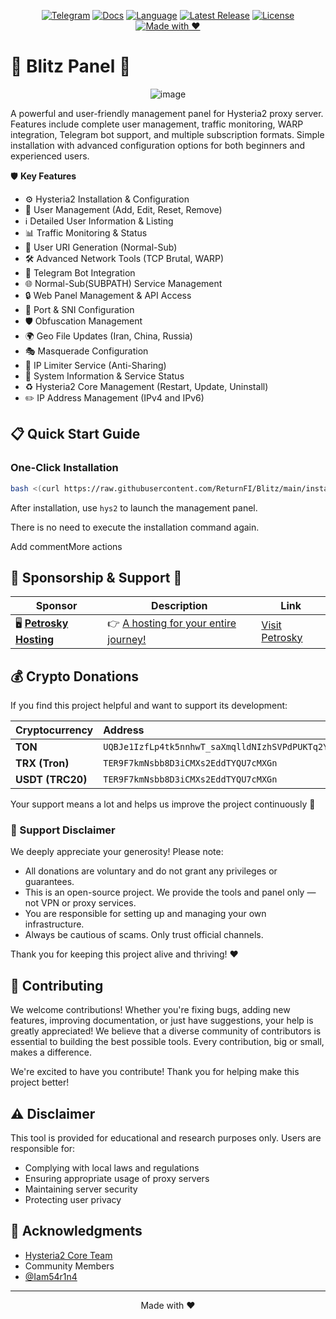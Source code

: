 <div align="center">

[![Telegram](https://img.shields.io/badge/Telegram-Join%20Chat-26A5E4?logo=telegram&logoColor=white)](https://t.me/hysteria2_panel)
[![Docs](https://img.shields.io/badge/Docs-Read%20Now-FFA500?logo=bookstack&logoColor=white)](https://returnfi.github.io/Hys2-docs/)
[![Language](https://img.shields.io/badge/Language-Persian-009688?logo=google-translate&logoColor=white)](README-fa.md)
[![Latest Release](https://img.shields.io/badge/Release-Latest-brightgreen?logo=github)](https://github.com/ReturnFI/Blitz/releases)
[![License](https://img.shields.io/badge/License-GPL-blueviolet?logo=open-source-initiative&logoColor=white)](LICENSE)
[![Made with ❤️](https://img.shields.io/badge/Made%20with-%E2%9D%A4-red)](#)

</div>


# 🚀 Blitz Panel 🚀

<div align=center>

![image](https://github.com/user-attachments/assets/6726e169-ecec-4a87-b744-6f9d8bc622c4)

 </div>




A powerful and user-friendly management panel for Hysteria2 proxy server. Features include complete user management, traffic monitoring, WARP integration, Telegram bot support, and multiple subscription formats. Simple installation with advanced configuration options for both beginners and experienced users.

🛡️ **Key Features**

- ⚙️ Hysteria2 Installation & Configuration
- 👤 User Management (Add, Edit, Reset, Remove)
- ℹ️ Detailed User Information & Listing
- 📊 Traffic Monitoring & Status
- 🔗 User URI Generation (Normal-Sub)
- 🛠️ Advanced Network Tools (TCP Brutal, WARP)
- 🤖 Telegram Bot Integration
- 🌐 Normal-Sub(SUBPATH) Service Management
- 🔒 Web Panel Management & API Access
- 🔄 Port & SNI Configuration
- 🛡️ Obfuscation Management
- 🌍 Geo File Updates (Iran, China, Russia)
- 🎭 Masquerade Configuration
- 🛑 IP Limiter Service (Anti-Sharing)
- 🚀 System Information & Service Status
- ♻️ Hysteria2 Core Management (Restart, Update, Uninstall)
- ✏️ IP Address Management (IPv4 and IPv6)



## 📋 Quick Start Guide

### One-Click Installation
```bash
bash <(curl https://raw.githubusercontent.com/ReturnFI/Blitz/main/install.sh)
```
After installation, use `hys2` to launch the management panel.

There is no need to execute the installation command again.

Add commentMore actions








## 💎 Sponsorship & Support 💖


| Sponsor                  | Description                                                    | Link                                                         |
| ------------------------ | -------------------------------------------------------------- | ------------------------------------------------------------ |
| 🖥️ [**Petrosky Hosting**](https://client.petrosky.io/aff.php?aff=344) | 👉 [A hosting for your entire journey!](https://client.petrosky.io/aff.php?aff=344) | [Visit Petrosky](https://client.petrosky.io/aff.php?aff=344) |


## 💰 Crypto Donations

If you find this project helpful and want to support its development:

| Cryptocurrency | Address                                              |
| :------------- | :--------------------------------------------------- |
| **TON**        | `UQBJe1IzfLp4tk5nnhwT_saXmqlldNIzhSVPdPUKTq2YtmSh`   |
| **TRX (Tron)** | `TER9F7kmNsbb8D3iCMXs2EddTYQU7cMXGn`                 |
| **USDT (TRC20)** | `TER9F7kmNsbb8D3iCMXs2EddTYQU7cMXGn`               |

Your support means a lot and helps us improve the project continuously 💖

### 🙏 Support Disclaimer

We deeply appreciate your generosity! Please note:

* All donations are voluntary and do not grant any privileges or guarantees.
* This is an open-source project. We provide the tools and panel only — not VPN or proxy services.
* You are responsible for setting up and managing your own infrastructure.
* Always be cautious of scams. Only trust official channels.

Thank you for keeping this project alive and thriving! ❤️


## 🤝 Contributing

We welcome contributions! Whether you're fixing bugs, adding new features, improving documentation, or just have suggestions, your help is greatly appreciated! We believe that a diverse community of contributors is essential to building the best possible tools.  Every contribution, big or small, makes a difference.

We're excited to have you contribute! Thank you for helping make this project better!

## ⚠️ Disclaimer

This tool is provided for educational and research purposes only. Users are responsible for:
- Complying with local laws and regulations
- Ensuring appropriate usage of proxy servers
- Maintaining server security
- Protecting user privacy

## 🙏 Acknowledgments

- [Hysteria2 Core Team ](https://github.com/apernet/hysteria)
- Community Members
- [@Iam54r1n4](https://github.com/Iam54r1n4)

---

<p align="center">Made with ❤️</p>
